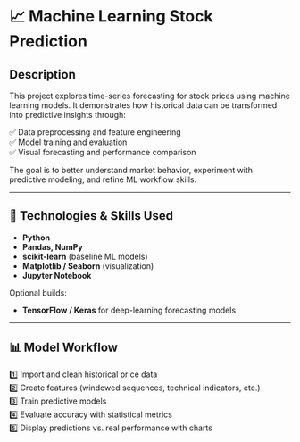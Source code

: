 <h1>📈 Machine Learning Stock Prediction</h1>

<h2>Description</h2>
This project explores time-series forecasting for stock prices using machine learning models.  
It demonstrates how historical data can be transformed into predictive insights through:

✅ Data preprocessing and feature engineering  
✅ Model training and evaluation  
✅ Visual forecasting and performance comparison  

The goal is to better understand market behavior, experiment with predictive modeling, and refine ML workflow skills.

---

<h2>🔧 Technologies & Skills Used</h2>

- <b>Python</b>
- <b>Pandas, NumPy</b>
- <b>scikit-learn</b> (baseline ML models)
- <b>Matplotlib / Seaborn</b> (visualization)
- <b>Jupyter Notebook</b>

Optional builds:
- <b>TensorFlow / Keras</b> for deep-learning forecasting models

---

<h2>📊 Model Workflow</h2>

1️⃣ Import and clean historical price data  
2️⃣ Create features (windowed sequences, technical indicators, etc.)  
3️⃣ Train predictive models  
4️⃣ Evaluate accuracy with statistical metrics  
5️⃣ Display predictions vs. real performance with charts  
